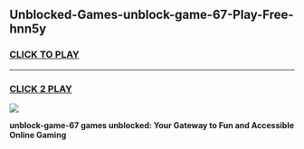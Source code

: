 
## Unblocked-Games-unblock-game-67-Play-Free-hnn5y
<h3>
<a href="https://premium76.site?title=unblock-game-67&ref=18A1">CLICK TO PLAY</a></h3>
<hr>

<h3>
<a href="https://premium76.site?title=unblock-game-67&ref=18A1">CLICK 2 PLAY</a>
  
</h3>

<a href="https://premium76.site?title=unblock-game-67&ref=18A1"><img src="https://clearcache.store/games.png"></a>


**unblock-game-67 games unblocked: Your Gateway to Fun and Accessible Online Gaming**
